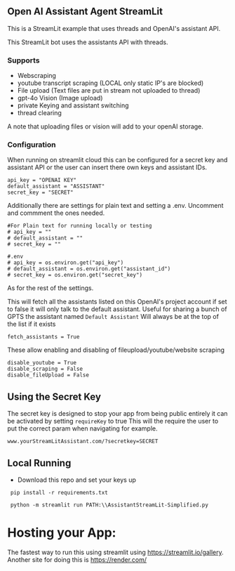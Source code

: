 ## Open AI Assistant Agent StreamLit

This is a StreamLit example that uses threads and OpenAI's assistant API. 

This StreamLit bot uses the assistants API with threads.

### Supports

- Webscraping 
- youtube transcript scraping (LOCAL only static IP's are blocked)
- File upload (Text files are put in stream not uploaded to thread)
- gpt-4o Vision (Image upload)
- private Keying and assistant switching
- thread clearing

A note that uploading files or vision will add to your openAI storage. 

### Configuration

When running on streamlit cloud this can be configured for a secret key and assistant API or the user can insert there own keys and assistant IDs.

```
api_key = "OPENAI KEY"
default_assistant = "ASSISTANT"
secret_key = "SECRET"
```

Additionally there are settings for plain text and setting a .env. Uncomment and commment the ones needed.

```
#For Plain text for running locally or testing
# api_key = ""
# default_assistant = ""
# secret_key = ""

#.env
# api_key = os.environ.get("api_key")
# default_assistant = os.environ.get("assistant_id")
# secret_key = os.environ.get("secret_key")
```

As for the rest of the settings.


This will fetch all the assistants listed on this OpenAI's project account if set to false it will only talk to the default assistant. Useful for sharing a bunch of GPTS the assistant named `Default Assistant` Will always be at the top of the list if it exists

```
fetch_assistants = True
```

These allow enabling and disabling of fileupload/youtube/website scraping

```
disable_youtube = True
disable_scraping = False
disable_fileUpload = False
```

## Using the Secret Key

The secret key is designed to stop your app from being public entirely it can be activated by setting `requireKey` to true This will the require the user to put the correct param when navigating for example.

```
www.yourStreamLitAssistant.com/?secretkey=SECRET
```

## Local Running
- Download this repo and set your keys up
```
 pip install -r requirements.txt
```

```
 python -m streamlit run PATH:\\AssistantStreamLit-Simplified.py
```

# Hosting your App:
The fastest way to run this using streamlit using https://streamlit.io/gallery. 
Another site for doing this is https://render.com/

